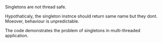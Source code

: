 Singletons are not thread safe.
 
Hypothaticaly, the singleton instnce should return same name but they dont. 
Moeover, behaviour is unpredictable.
 
The code demonstrates the problem of singletons in multi-threaded application.
 
